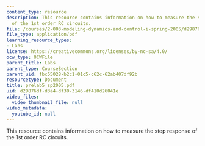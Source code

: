 ```yaml
---
content_type: resource
description: This resource contains information on how to measure the step response
  of the 1st order RC circuits.
file: /courses/2-003-modeling-dynamics-and-control-i-spring-2005/d29876dfd3a4df303146df410d26041e_prelab5_sp2005.pdf
file_type: application/pdf
learning_resource_types:
- Labs
license: https://creativecommons.org/licenses/by-nc-sa/4.0/
ocw_type: OCWFile
parent_title: Labs
parent_type: CourseSection
parent_uid: fbc55028-b2c1-01c5-c62c-62ab407df92b
resourcetype: Document
title: prelab5_sp2005.pdf
uid: d29876df-d3a4-df30-3146-df410d26041e
video_files:
  video_thumbnail_file: null
video_metadata:
  youtube_id: null
---
```

This resource contains information on how to measure the step response of the 1st order RC circuits.